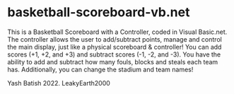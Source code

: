 # basketball-scoreboard-vb.net

This is a Basketball Scoreboard with a Controller, coded in Visual Basic.net. The controller allows the user to add/subtract points, manage and control the main display, just like a physical scoreboard & controller! You can add scores (+1, +2, and +3) and subtract scores (-1, -2, and -3). You have the ability to add and subtract how many fouls, blocks and steals each team has. Additionally, you can change the stadium and team names!


Yash Batish 2022.
LeakyEarth2000
